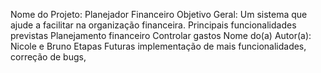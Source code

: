 Nome do Projeto: Planejador Financeiro
Objetivo Geral: Um sistema que ajude a facilitar na organização financeira.
Principais funcionalidades previstas
Planejamento financeiro
Controlar gastos
Nome do(a) Autor(a): Nicole e Bruno
Etapas Futuras
implementação de mais funcionalidades, correção de bugs, 
